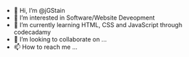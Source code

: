 - 👋 Hi, I’m @jGStain
- 👀 I’m interested in Software/Website Deveopment
- 🌱 I’m currently learning HTML, CSS and JavaScript through codecadamy
- 💞️ I’m looking to collaborate on ...
- 📫 How to reach me ...

<!---
jGStain/jGStain is a ✨ special ✨ repository because its `README.md` (this file) appears on your GitHub profile.
You can click the Preview link to take a look at your changes.
--->
